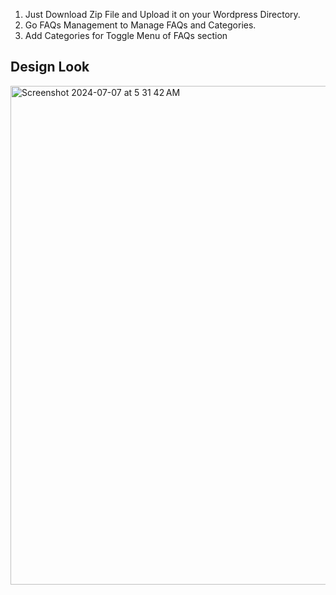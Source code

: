 1. Just Download Zip File and Upload it on your Wordpress Directory.
2. Go FAQs Management to Manage FAQs and Categories.
3. Add Categories for Toggle Menu of FAQs section

<h2> Design Look </h2>
<img width="798" alt="Screenshot 2024-07-07 at 5 31 42 AM" src="https://github.com/farhatullah254/category-faq-plugin-for-wordpress/assets/124274479/fd822db6-0254-4538-94e1-4e85760b1770">

